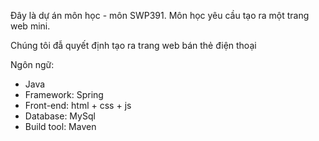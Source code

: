 Đây là dự án môn học - môn SWP391. Môn học yêu cầu tạo ra một trang web mini.

Chúng tôi đẫ quyết định tạo ra trang web bán thẻ điện thoại

Ngôn ngữ: 
  + Java
  + Framework: Spring
  + Front-end: html + css + js
  + Database: MySql
  + Build tool: Maven
